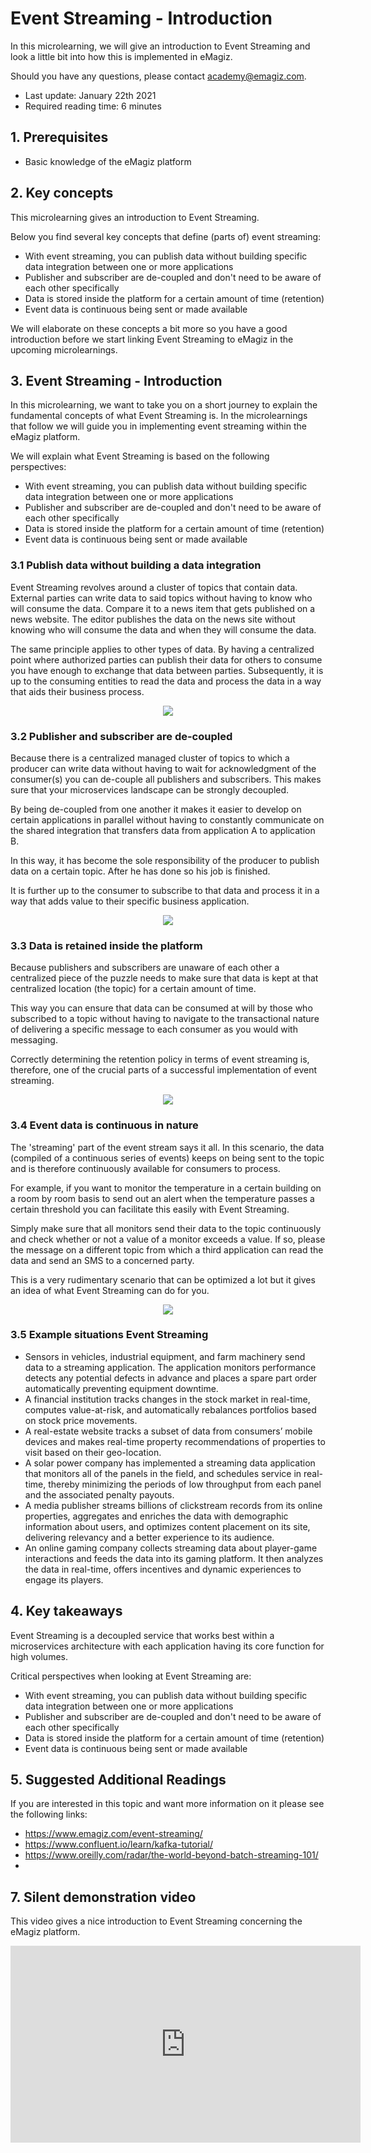 # Event Streaming - Introduction

In this microlearning, we will give an introduction to Event Streaming and look a little bit into how this is implemented in eMagiz.

Should you have any questions, please contact academy@emagiz.com.

- Last update: January 22th 2021
- Required reading time: 6 minutes

## 1. Prerequisites
- Basic knowledge of the eMagiz platform

## 2. Key concepts
This microlearning gives an introduction to Event Streaming.

Below you find several key concepts that define (parts of) event streaming:

- With event streaming, you can publish data without building specific data integration between one or more applications
- Publisher and subscriber are de-coupled and don't need to be aware of each other specifically
- Data is stored inside the platform for a certain amount of time (retention)
- Event data is continuous being sent or made available

We will elaborate on these concepts a bit more so you have a good introduction before we start linking Event Streaming to eMagiz in the upcoming microlearnings.

## 3. Event Streaming - Introduction

In this microlearning, we want to take you on a short journey to explain the fundamental concepts of what Event Streaming is. 
In the microlearnings that follow we will guide you in implementing event streaming within the eMagiz platform.

We will explain what Event Streaming is based on the following perspectives:

- With event streaming, you can publish data without building specific data integration between one or more applications
- Publisher and subscriber are de-coupled and don't need to be aware of each other specifically
- Data is stored inside the platform for a certain amount of time (retention)
- Event data is continuous being sent or made available

### 3.1 Publish data without building a data integration

Event Streaming revolves around a cluster of topics that contain data. External parties can write data to said topics without having to know who will consume the data.
Compare it to a news item that gets published on a news website. The editor publishes the data on the news site without 
knowing who will consume the data and when they will consume the data.

The same principle applies to other types of data. By having a centralized point where authorized parties can publish their data for others to consume you have enough to exchange that data between parties.
Subsequently, it is up to the consuming entities to read the data and process the data in a way that aids their business process.

<p align="center"><img src="../../img/microlearning/ml-event-streaming-introduction--centralized-data-set.png"></p>

### 3.2 Publisher and subscriber are de-coupled

Because there is a centralized managed cluster of topics to which a producer can write data without having to wait for acknowledgment of the consumer(s) 
you can de-couple all publishers and subscribers. This makes sure that your microservices landscape can be strongly decoupled.

By being de-coupled from one another it makes it easier to develop on certain applications in parallel without having to constantly communicate on the shared integration that transfers data from application A to application B.

In this way, it has become the sole responsibility of the producer to publish data on a certain topic. After he has done so his job is finished.

It is further up to the consumer to subscribe to that data and process it in a way that adds value to their specific business application.

<p align="center"><img src="../../img/microlearning/ml-event-streaming-introduction--de-coupling-publish-subscribe.jpg"></p>

### 3.3 Data is retained inside the platform

Because publishers and subscribers are unaware of each other a centralized piece 
of the puzzle needs to make sure that data is kept at that centralized location (the topic) for a certain amount of time. 

This way you can ensure that data can be consumed at will by those who subscribed to a topic without having to navigate to the 
transactional nature of delivering a specific message to each consumer as you would with messaging.

Correctly determining the retention policy in terms of event streaming is, therefore, one of the crucial parts of a successful implementation of event streaming.

<p align="center"><img src="../../img/microlearning/ml-event-streaming-introduction--retention-construction.jpg"></p>

### 3.4 Event data is continuous in nature

The 'streaming' part of the event stream says it all. In this scenario, the data (compiled of a continuous series of events) keeps on being sent to the topic and is therefore continuously available for consumers to process.

For example, if you want to monitor the temperature in a certain building on a room by room basis to send out an alert when the temperature passes a certain threshold you can facilitate this easily with Event Streaming.

Simply make sure that all monitors send their data to the topic continuously and check whether or not a value of a monitor exceeds a value. 
If so, please the message on a different topic from which a third application can read the data and send an SMS to a concerned party.

This is a very rudimentary scenario that can be optimized a lot but it gives an idea of what Event Streaming can do for you.

<p align="center"><img src="../../img/microlearning/ml-event-streaming-introduction--log-record-event-streaming.png"></p>

### 3.5 Example situations Event Streaming

- Sensors in vehicles, industrial equipment, and farm machinery send data to a streaming application. The application monitors performance detects any potential defects in advance and places a spare part order automatically preventing equipment downtime.
- A financial institution tracks changes in the stock market in real-time, computes value-at-risk, and automatically rebalances portfolios based on stock price movements.
- A real-estate website tracks a subset of data from consumers’ mobile devices and makes real-time property recommendations of properties to visit based on their geo-location.
- A solar power company has implemented a streaming data application that monitors all of the panels in the field, and schedules service in real-time, thereby minimizing the periods of low throughput from each panel and the associated penalty payouts.
- A media publisher streams billions of clickstream records from its online properties, aggregates and enriches the data with demographic information about users, and optimizes content placement on its site, delivering relevancy and a better experience to its audience.
- An online gaming company collects streaming data about player-game interactions and feeds the data into its gaming platform. It then analyzes the data in real-time, offers incentives and dynamic experiences to engage its players.

## 4. Key takeaways

Event Streaming is a decoupled service that works best within a microservices architecture with each application having its core function for high volumes.

Critical perspectives when looking at Event Streaming are:

- With event streaming, you can publish data without building specific data integration between one or more applications
- Publisher and subscriber are de-coupled and don't need to be aware of each other specifically
- Data is stored inside the platform for a certain amount of time (retention)
- Event data is continuous being sent or made available

## 5. Suggested Additional Readings

If you are interested in this topic and want more information on it please see the following links:

- https://www.emagiz.com/event-streaming/
- https://www.confluent.io/learn/kafka-tutorial/
- https://www.oreilly.com/radar/the-world-beyond-batch-streaming-101/
- 

## 7. Silent demonstration video

This video gives a nice introduction to Event Streaming concerning the eMagiz platform.

<iframe width="560" height="315" src="https://www.youtube.com/embed/VRGz3z_T3mw" frameborder="0" allow="accelerometer; autoplay; clipboard-write; encrypted-media; gyroscope; picture-in-picture" allowfullscreen></iframe>